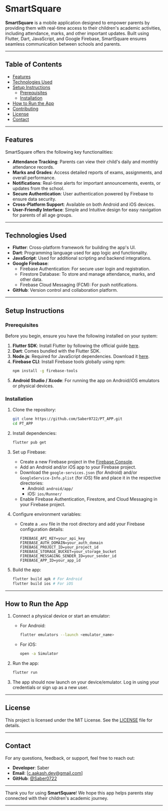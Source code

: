 # SmartSquare

**SmartSquare** is a mobile application designed to empower parents by providing them with real-time access to their children's academic activities, including attendance, marks, and other important updates. Built using Flutter, Dart, JavaScript, and Google Firebase, SmartSquare ensures seamless communication between schools and parents.

---

## Table of Contents

- [Features](#features)
- [Technologies Used](#technologies-used)
- [Setup Instructions](#setup-instructions)
  - [Prerequisites](#prerequisites)
  - [Installation](#installation)
- [How to Run the App](#how-to-run-the-app)
- [Contributing](#contributing)
- [License](#license)
- [Contact](#contact)

---

## Features

SmartSquare offers the following key functionalities:

- **Attendance Tracking**: Parents can view their child's daily and monthly attendance records.
- **Marks and Grades**: Access detailed reports of exams, assignments, and overall performance.
- **Notifications**: Real-time alerts for important announcements, events, or updates from the school.
- **Secure Authentication**: User authentication powered by Firebase to ensure data security.
- **Cross-Platform Support**: Available on both Android and iOS devices.
- **User-Friendly Interface**: Simple and Intuitive design for easy navigation for parents of all age groups.

---

## Technologies Used

- **Flutter**: Cross-platform framework for building the app's UI.
- **Dart**: Programming language used for app logic and functionality.
- **JavaScript**: Used for additional scripting and backend integrations.
- **Google Firebase**:
  - Firebase Authentication: For secure user login and registration.
  - Firestore Database: To store and manage attendance, marks, and other data.
  - Firebase Cloud Messaging (FCM): For push notifications.
- **GitHub**: Version control and collaboration platform.

---

## Setup Instructions

### Prerequisites

Before you begin, ensure you have the following installed on your system:

1. **Flutter SDK**: Install Flutter by following the official guide [here](https://flutter.dev/docs/get-started/install).
2. **Dart**: Comes bundled with the Flutter SDK.
3. **Node.js**: Required for JavaScript dependencies. Download it [here](https://nodejs.org/).
4. **Firebase CLI**: Install Firebase tools globally using npm:
   ```bash
   npm install -g firebase-tools
   ```
5. **Android Studio / Xcode**: For running the app on Android/iOS emulators or physical devices.

### Installation

1. Clone the repository:
   ```bash
   git clone https://github.com/Saber0722/PT_APP.git
   cd PT_APP
   ```

2. Install dependencies:
   ```bash
   flutter pub get
   ```

3. Set up Firebase:
   - Create a new Firebase project in the [Firebase Console](https://console.firebase.google.com/).
   - Add an Android and/or iOS app to your Firebase project.
   - Download the `google-services.json` (for Android) and/or `GoogleService-Info.plist` (for iOS) file and place it in the respective directories:
     - Android: `android/app/`
     - iOS: `ios/Runner/`
   - Enable Firebase Authentication, Firestore, and Cloud Messaging in your Firebase project.

4. Configure environment variables:
   - Create a `.env` file in the root directory and add your Firebase configuration details:
     ```env
     FIREBASE_API_KEY=your_api_key
     FIREBASE_AUTH_DOMAIN=your_auth_domain
     FIREBASE_PROJECT_ID=your_project_id
     FIREBASE_STORAGE_BUCKET=your_storage_bucket
     FIREBASE_MESSAGING_SENDER_ID=your_sender_id
     FIREBASE_APP_ID=your_app_id
     ```

5. Build the app:
   ```bash
   flutter build apk # For Android
   flutter build ios # For iOS
   ```

---

## How to Run the App

1. Connect a physical device or start an emulator:
   - For Android:
     ```bash
     flutter emulators --launch <emulator_name>
     ```
   - For iOS:
     ```bash
     open -a Simulator
     ```

2. Run the app:
   ```bash
   flutter run
   ```

3. The app should now launch on your device/emulator. Log in using your credentials or sign up as a new user.

---

## License

This project is licensed under the MIT License. See the [LICENSE](LICENSE) file for details.

---

## Contact

For any questions, feedback, or support, feel free to reach out:

- **Developer**: Saber
- **Email**: [c.aakash.dev@gmail.com] <!-- Replace with your email -->
- **GitHub**: [@Saber0722](https://github.com/Saber0722)

---

Thank you for using **SmartSquare**! We hope this app helps parents stay connected with their children's academic journey.

---
